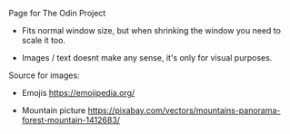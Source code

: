 Page for The Odin Project

- Fits normal window size, but when shrinking the window you need to scale it too. 

- Images / text doesnt make any sense, it's only for visual purposes. 

Source for images:

- Emojis https://emojipedia.org/

- Mountain picture https://pixabay.com/vectors/mountains-panorama-forest-mountain-1412683/
